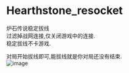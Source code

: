 # Hearthstone_resocket
炉石传说稳定拔线  
过滤掉战网连接,仅关闭游戏中的连接.  
稳定拔线不卡游戏.  
  
对局开始拔线即可,能拔线就是你对局还没有结束.  
![image](https://user-images.githubusercontent.com/26039221/159184670-77d4b11d-f940-413a-bf00-3211a625826b.png)  
